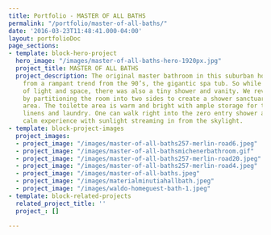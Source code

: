 ```yaml
---
title: Portfolio - MASTER OF ALL BATHS
permalink: "/portfolio/master-of-all-baths/"
date: '2016-03-23T11:48:41.000-04:00'
layout: portfolioDoc
page_sections:
- template: block-hero-project
  hero_image: "/images/master-of-all-baths-hero-1920px.jpg"
  project_title: MASTER OF ALL BATHS
  project_description: The original master bathroom in this suburban home suffered
    from a rampant trend from the 90’s, the gigantic spa tub. So while there was plenty
    of light and space, there was also a tiny shower and vanity. We revamped the space
    by partitioning the room into two sides to create a shower sanctuary and a toilette
    area. The toilette area is warm and bright with ample storage for toiletries,
    linens and laundry. One can walk right into the zero entry shower and have a quiet
    calm experience with sunlight streaming in from the skylight.
- template: block-project-images
  project_images:
  - project_image: "/images/master-of-all-baths257-merlin-road6.jpeg"
  - project_image: "/images/master-of-all-bathsmichenerbathroom.gif"
  - project_image: "/images/master-of-all-baths257-merlin-road20.jpeg"
  - project_image: "/images/master-of-all-baths257-merlin-road4.jpeg"
  - project_image: "/images/master-of-all-baths.jpeg"
  - project_image: "/images/materialminutiahallbath.jpeg"
  - project_image: "/images/waldo-homeguest-bath-1.jpeg"
- template: block-related-projects
  related_project_title: ''
  project_: []

---
```

